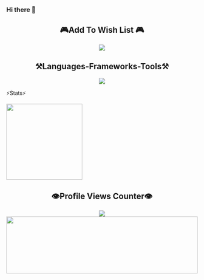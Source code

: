 ### Hi there 👋

<!--
**gkhanbey/Gkhanbey** is a ✨ _special_ ✨ repository because its `README.md` (this file) appears on your GitHub profile.

Here are some ideas to get you started:

- 🔭 I’m currently working on ...
- 🌱 I’m currently learning ...
- 👯 I’m looking to collaborate on ...
- 🤔 I’m looking for help with ...
- 💬 Ask me about ...
- 📫 How to reach me: ...
- 😄 Pronouns: ...
- ⚡ Fun fact: ...
-->
 <h2 align="center"> 🎮Add To Wish List 🎮 </h2>



<div align="center">
    <a href="https://store.steampowered.com/app/2470240/Salt_Aquvarium_Fish_Simulator/">
        <img src="https://cdn.akamai.steamstatic.com/steam/apps/2470240/ss_e0393513014b1c4296980cb41cac28f596ee03de.600x338.jpg?t=1699905080" />
    </a>


 
</div>


<h2 align="center">⚒️Languages-Frameworks-Tools⚒️</h2>

<div align="center">
    <img src="https://skillicons.dev/icons?i=python,github,vscode,php,html,c#,unity" />
</div>


⚡Stats⚡

<img height=200 align="center" src="https://github-readme-stats.vercel.app/api?username=gkhanbey" />



<h2 align="center">👁️Profile Views Counter👁️</h2>

<div align="center">
    <a href="https://u8views.com/github/gkhanbey">
        <img src="https://u8views.com/api/v1/github/profiles/97981071/views/day-week-month-total-count.svg">
    </a>
</div>
</div>

<img src="https://raw.githubusercontent.com/matfantinel/matfantinel/master/waves.svg" width="100%" height="150">
